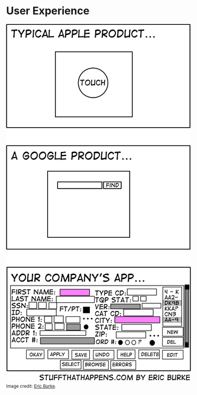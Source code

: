 <!-- markdownlint-disable MD033 -->
# User Experience

<sup>![user experience](/images/user-experience.png)
Image credit: [Eric Burke](https://web.archive.org/web/20090220123901/http://stuffthathappens.com/blog/2008/03/05/simplicity/).</sup>
